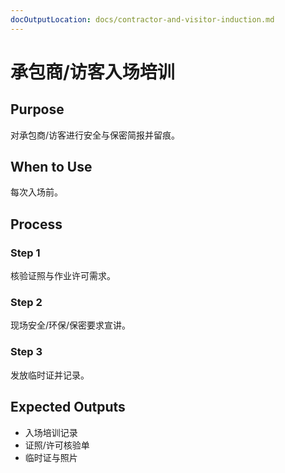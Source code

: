 ```yaml
---
docOutputLocation: docs/contractor-and-visitor-induction.md
---
```


# 承包商/访客入场培训

## Purpose

对承包商/访客进行安全与保密简报并留痕。

## When to Use

每次入场前。

## Process

### Step 1

核验证照与作业许可需求。

### Step 2

现场安全/环保/保密要求宣讲。

### Step 3

发放临时证并记录。

## Expected Outputs

- 入场培训记录
- 证照/许可核验单
- 临时证与照片
